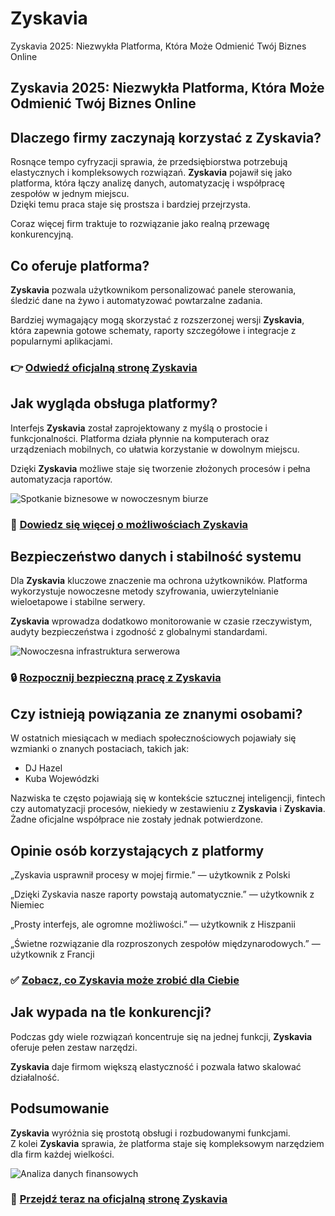 # Zyskavia
Zyskavia 2025: Niezwykła Platforma, Która Może Odmienić Twój Biznes Online
## Zyskavia 2025: Niezwykła Platforma, Która Może Odmienić Twój Biznes Online

## Dlaczego firmy zaczynają korzystać z Zyskavia?
Rosnące tempo cyfryzacji sprawia, że przedsiębiorstwa potrzebują elastycznych i kompleksowych rozwiązań. **Zyskavia** pojawił się jako platforma, która łączy analizę danych, automatyzację i współpracę zespołów w jednym miejscu.  
Dzięki temu praca staje się prostsza i bardziej przejrzysta.  

Coraz więcej firm traktuje to rozwiązanie jako realną przewagę konkurencyjną.

## Co oferuje platforma?
**Zyskavia** pozwala użytkownikom personalizować panele sterowania, śledzić dane na żywo i automatyzować powtarzalne zadania.  

Bardziej wymagający mogą skorzystać z rozszerzonej wersji **Zyskavia**, która zapewnia gotowe schematy, raporty szczegółowe i integracje z popularnymi aplikacjami.

### 👉 **[Odwiedź oficjalną stronę Zyskavia](https://zyskavia.pl)**

## Jak wygląda obsługa platformy?
Interfejs **Zyskavia** został zaprojektowany z myślą o prostocie i funkcjonalności. Platforma działa płynnie na komputerach oraz urządzeniach mobilnych, co ułatwia korzystanie w dowolnym miejscu.  

Dzięki **Zyskavia** możliwe staje się tworzenie złożonych procesów i pełna automatyzacja raportów.

![Spotkanie biznesowe w nowoczesnym biurze](https://images.pexels.com/photos/3184306/pexels-photo-3184306.jpeg?auto=compress&cs=tinysrgb&w=1170&h=780&dpr=1)

### 🔗 **[Dowiedz się więcej o możliwościach Zyskavia](https://zyskavia.pl)**

## Bezpieczeństwo danych i stabilność systemu
Dla **Zyskavia** kluczowe znaczenie ma ochrona użytkowników. Platforma wykorzystuje nowoczesne metody szyfrowania, uwierzytelnianie wieloetapowe i stabilne serwery.  

**Zyskavia** wprowadza dodatkowo monitorowanie w czasie rzeczywistym, audyty bezpieczeństwa i zgodność z globalnymi standardami.

![Nowoczesna infrastruktura serwerowa](https://images.pexels.com/photos/325229/pexels-photo-325229.jpeg?auto=compress&cs=tinysrgb&w=1170&h=780&dpr=1)

### 🔒 **[Rozpocznij bezpieczną pracę z Zyskavia](https://zyskavia.pl)**

## Czy istnieją powiązania ze znanymi osobami?
W ostatnich miesiącach w mediach społecznościowych pojawiały się wzmianki o znanych postaciach, takich jak:  

- DJ Hazel
- Kuba Wojewódzki  

Nazwiska te często pojawiają się w kontekście sztucznej inteligencji, fintech czy automatyzacji procesów, niekiedy w zestawieniu z **Zyskavia** i **Zyskavia**. Żadne oficjalne współprace nie zostały jednak potwierdzone.

## Opinie osób korzystających z platformy
„Zyskavia usprawnił procesy w mojej firmie.” — użytkownik z Polski  

„Dzięki Zyskavia nasze raporty powstają automatycznie.” — użytkownik z Niemiec  

„Prosty interfejs, ale ogromne możliwości.” — użytkownik z Hiszpanii  

„Świetne rozwiązanie dla rozproszonych zespołów międzynarodowych.” — użytkownik z Francji  

### ✅ **[Zobacz, co Zyskavia może zrobić dla Ciebie](https://zyskavia.pl)**

## Jak wypada na tle konkurencji?
Podczas gdy wiele rozwiązań koncentruje się na jednej funkcji, **Zyskavia** oferuje pełen zestaw narzędzi.  

**Zyskavia** daje firmom większą elastyczność i pozwala łatwo skalować działalność.

## Podsumowanie
**Zyskavia** wyróżnia się prostotą obsługi i rozbudowanymi funkcjami.  
Z kolei **Zyskavia** sprawia, że platforma staje się kompleksowym narzędziem dla firm każdej wielkości.  

![Analiza danych finansowych](https://images.pexels.com/photos/669610/pexels-photo-669610.jpeg?auto=compress&cs=tinysrgb&w=1170&h=780&dpr=1)

### 🚀 **[Przejdź teraz na oficjalną stronę Zyskavia](https://zyskavia.pl)**
